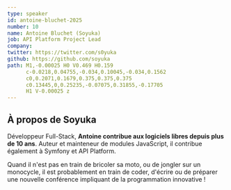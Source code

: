 ```yaml
---
type: speaker
id: antoine-bluchet-2025
number: 10
name: Antoine Bluchet (Soyuka)
job: API Platform Project Lead
company: 
twitter: https://twitter.com/s0yuka
github: https://github.com/soyuka
path: M1,-0.00025 H0 V0.469 H0.159
      c-0.0218,0.04755,-0.034,0.10045,-0.034,0.1562
      c0,0.2071,0.1679,0.375,0.375,0.375
      c0.13445,0,0.25235,-0.07075,0.31855,-0.17705
      H1 V-0.00025 z
---
```


## À propos de Soyuka

Développeur Full-Stack, **Antoine contribue aux logiciels libres depuis plus de 10 ans**. Auteur et mainteneur de modules JavaScript, il contribue également à Symfony et API Platform.

Quand il n'est pas en train de bricoler sa moto, ou de jongler sur un monocycle, il est probablement en train de coder, d'écrire ou de préparer une nouvelle conférence impliquant de la programmation innovative !
